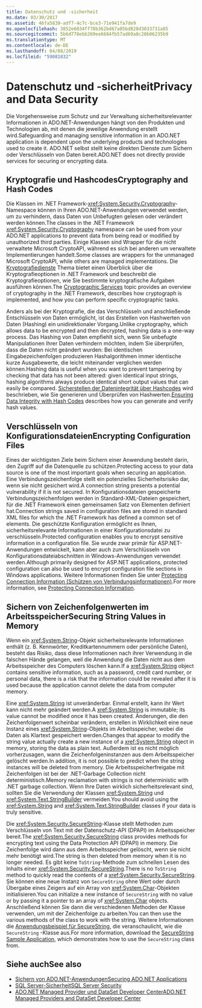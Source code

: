 ```yaml
---
title: Datenschutz und -sicherheit
ms.date: 03/30/2017
ms.assetid: 46fa5839-adf7-4c7c-bce3-71e941fa7de9
ms.openlocfilehash: 3852e6034ff78b362bd67a05bd828d3033731a85
ms.sourcegitcommit: 5b6d778ebb269ee6684fb57ad69a8c28b06235b9
ms.translationtype: MT
ms.contentlocale: de-DE
ms.lasthandoff: 04/08/2019
ms.locfileid: "59081832"
---
```

# <a name="privacy-and-data-security"></a><span data-ttu-id="91047-102">Datenschutz und -sicherheit</span><span class="sxs-lookup"><span data-stu-id="91047-102">Privacy and Data Security</span></span>
<span data-ttu-id="91047-103">Die Vorgehensweise zum Schutz und zur Verwaltung sicherheitsrelevanter Informationen in ADO.NET-Anwendungen hängt von den Produkten und Technologien ab, mit denen die jeweilige Anwendung erstellt wird.</span><span class="sxs-lookup"><span data-stu-id="91047-103">Safeguarding and managing sensitive information in an ADO.NET application is dependent upon the underlying products and technologies used to create it.</span></span> <span data-ttu-id="91047-104">ADO.NET selbst stellt keine direkten Dienste zum Sichern oder Verschlüsseln von Daten bereit.</span><span class="sxs-lookup"><span data-stu-id="91047-104">ADO.NET does not directly provide services for securing or encrypting data.</span></span>  
  
## <a name="cryptography-and-hash-codes"></a><span data-ttu-id="91047-105">Kryptografie und Hashcodes</span><span class="sxs-lookup"><span data-stu-id="91047-105">Cryptography and Hash Codes</span></span>  
 <span data-ttu-id="91047-106">Die Klassen im .NET Framework-<xref:System.Security.Cryptography>-Namespace können in Ihren ADO.NET-Anwendungen verwendet werden, um zu verhindern, dass Daten von Unbefugten gelesen oder verändert werden können.</span><span class="sxs-lookup"><span data-stu-id="91047-106">The classes in the .NET Framework <xref:System.Security.Cryptography> namespace can be used from your ADO.NET applications to prevent data from being read or modified by unauthorized third parties.</span></span> <span data-ttu-id="91047-107">Einige Klassen sind Wrapper für die nicht verwaltete Microsoft CryptoAPI, während es sich bei anderen um verwaltete Implementierungen handelt.</span><span class="sxs-lookup"><span data-stu-id="91047-107">Some classes are wrappers for the unmanaged Microsoft CryptoAPI, while others are managed implementations.</span></span> <span data-ttu-id="91047-108">Die [Kryptografiedienste](../../../../docs/standard/security/cryptographic-services.md) Thema bietet einen Überblick über die Kryptografieoptionen in .NET Framework und beschreibt die Kryptografieoptionen, wie Sie bestimmte kryptografische Aufgaben ausführen können.</span><span class="sxs-lookup"><span data-stu-id="91047-108">The [Cryptographic Services](../../../../docs/standard/security/cryptographic-services.md) topic provides an overview of cryptography in the .NET Framework, describes how cryptograph is implemented, and how you can perform specific cryptographic tasks.</span></span>  
  
 <span data-ttu-id="91047-109">Anders als bei der Kryptografie, die das Verschlüsseln und anschließende Entschlüsseln von Daten ermöglicht, ist das Erstellen von Hashwerten von Daten (Hashing) ein unidirektionaler Vorgang.</span><span class="sxs-lookup"><span data-stu-id="91047-109">Unlike cryptography, which allows data to be encrypted and then decrypted, hashing data is a one-way process.</span></span> <span data-ttu-id="91047-110">Das Hashing von Daten empfiehlt sich, wenn Sie unbefugte Manipulationen Ihrer Daten verhindern möchten, indem Sie überprüfen, dass die Daten nicht geändert wurden: Bei identischen Eingabezeichenfolgen produzieren Hashalgorithmen immer identische kurze Ausgabewerte, die leicht miteinander verglichen werden können.</span><span class="sxs-lookup"><span data-stu-id="91047-110">Hashing data is useful when you want to prevent tampering by checking that data has not been altered: given identical input strings, hashing algorithms always produce identical short output values that can easily be compared.</span></span> <span data-ttu-id="91047-111">[Sicherstellen der Datenintegrität über Hashcodes](../../../../docs/standard/security/ensuring-data-integrity-with-hash-codes.md) wird beschrieben, wie Sie generieren und Überprüfen von Hashwerten.</span><span class="sxs-lookup"><span data-stu-id="91047-111">[Ensuring Data Integrity with Hash Codes](../../../../docs/standard/security/ensuring-data-integrity-with-hash-codes.md) describes how you can generate and verify hash values.</span></span>  
  
## <a name="encrypting-configuration-files"></a><span data-ttu-id="91047-112">Verschlüsseln von Konfigurationsdateien</span><span class="sxs-lookup"><span data-stu-id="91047-112">Encrypting Configuration Files</span></span>  
 <span data-ttu-id="91047-113">Eines der wichtigsten Ziele beim Sichern einer Anwendung besteht darin, den Zugriff auf die Datenquelle zu schützen.</span><span class="sxs-lookup"><span data-stu-id="91047-113">Protecting access to your data source is one of the most important goals when securing an application.</span></span> <span data-ttu-id="91047-114">Eine Verbindungszeichenfolge stellt ein potenzielles Sicherheitsrisiko dar, wenn sie nicht gesichert wird.</span><span class="sxs-lookup"><span data-stu-id="91047-114">A connection string presents a potential vulnerability if it is not secured.</span></span> <span data-ttu-id="91047-115">In Konfigurationsdateien gespeicherte Verbindungszeichenfolgen werden in Standard-XML-Dateien gespeichert, für die .NET Framework einen gemeinsamen Satz von Elementen definiert hat.</span><span class="sxs-lookup"><span data-stu-id="91047-115">Connection strings saved in configuration files are stored in standard XML files for which the .NET Framework has defined a common set of elements.</span></span> <span data-ttu-id="91047-116">Die geschützte Konfiguration ermöglicht es Ihnen, sicherheitsrelevante Informationen in einer Konfigurationsdatei zu verschlüsseln.</span><span class="sxs-lookup"><span data-stu-id="91047-116">Protected configuration enables you to encrypt sensitive information in a configuration file.</span></span> <span data-ttu-id="91047-117">Sie wurde zwar primär für ASP.NET-Anwendungen entwickelt, kann aber auch zum Verschlüsseln von Konfigurationsdateiabschnitten in Windows-Anwendungen verwendet werden.</span><span class="sxs-lookup"><span data-stu-id="91047-117">Although primarily designed for ASP.NET applications, protected configuration can also be used to encrypt configuration file sections in Windows applications.</span></span> <span data-ttu-id="91047-118">Weitere Informationen finden Sie unter [Protecting Connection Information (Schützen von Verbindungsinformationen)](../../../../docs/framework/data/adonet/protecting-connection-information.md).</span><span class="sxs-lookup"><span data-stu-id="91047-118">For more information, see [Protecting Connection Information](../../../../docs/framework/data/adonet/protecting-connection-information.md).</span></span>  
  
## <a name="securing-string-values-in-memory"></a><span data-ttu-id="91047-119">Sichern von Zeichenfolgenwerten im Arbeitsspeicher</span><span class="sxs-lookup"><span data-stu-id="91047-119">Securing String Values in Memory</span></span>  
 <span data-ttu-id="91047-120">Wenn ein <xref:System.String>-Objekt sicherheitsrelevante Informationen enthält (z. B. Kennwörter, Kreditkartennummern oder persönliche Daten), besteht das Risiko, dass diese Informationen nach ihrer Verwendung in die falschen Hände gelangen, weil die Anwendung die Daten nicht aus dem Arbeitsspeicher des Computers löschen kann.</span><span class="sxs-lookup"><span data-stu-id="91047-120">If a <xref:System.String> object contains sensitive information, such as a password, credit card number, or personal data, there is a risk that the information could be revealed after it is used because the application cannot delete the data from computer memory.</span></span>  
  
 <span data-ttu-id="91047-121">Eine <xref:System.String> ist unveränderbar. Einmal erstellt, kann ihr Wert kann nicht mehr geändert werden.</span><span class="sxs-lookup"><span data-stu-id="91047-121">A <xref:System.String> is immutable; its value cannot be modified once it has been created.</span></span> <span data-ttu-id="91047-122">Änderungen, die den Zeichenfolgenwert scheinbar verändern, erstellen in Wirklichkeit eine neue Instanz eines <xref:System.String>-Objekts im Arbeitsspeicher, wobei die Daten als Klartext gespeichert werden.</span><span class="sxs-lookup"><span data-stu-id="91047-122">Changes that appear to modify the string value actually create a new instance of a <xref:System.String> object in memory, storing the data as plain text.</span></span> <span data-ttu-id="91047-123">Außerdem ist es nicht möglich vorherzusagen, wann die Zeichenfolgeninstanzen aus dem Arbeitsspeicher gelöscht werden.</span><span class="sxs-lookup"><span data-stu-id="91047-123">In addition, it is not possible to predict when the string instances will be deleted from memory.</span></span> <span data-ttu-id="91047-124">Die Arbeitsspeicherfreigabe mit Zeichenfolgen ist bei der .NET-Garbage Collection nicht deterministisch.</span><span class="sxs-lookup"><span data-stu-id="91047-124">Memory reclamation with strings is not deterministic with .NET garbage collection.</span></span> <span data-ttu-id="91047-125">Wenn Ihre Daten wirklich sicherheitsrelevant sind, sollten Sie die Verwendung der Klassen <xref:System.String> und <xref:System.Text.StringBuilder> vermeiden.</span><span class="sxs-lookup"><span data-stu-id="91047-125">You should avoid using the <xref:System.String> and <xref:System.Text.StringBuilder> classes if your data is truly sensitive.</span></span>  
  
 <span data-ttu-id="91047-126">Die <xref:System.Security.SecureString>-Klasse stellt Methoden zum Verschlüsseln von Text mit der Datenschutz-API (DPAPI) im Arbeitsspeicher bereit.</span><span class="sxs-lookup"><span data-stu-id="91047-126">The <xref:System.Security.SecureString> class provides methods for encrypting text using the Data Protection API (DPAPI) in memory.</span></span> <span data-ttu-id="91047-127">Die Zeichenfolge wird dann aus dem Arbeitsspeicher gelöscht, wenn sie nicht mehr benötigt wird.</span><span class="sxs-lookup"><span data-stu-id="91047-127">The string is then deleted from memory when it is no longer needed.</span></span> <span data-ttu-id="91047-128">Es gibt keine `ToString`-Methode zum schnellen Lesen des Inhalts einer <xref:System.Security.SecureString>.</span><span class="sxs-lookup"><span data-stu-id="91047-128">There is no `ToString` method to quickly read the contents of a <xref:System.Security.SecureString>.</span></span> <span data-ttu-id="91047-129">Sie können eine neue Instanz von `SecureString` ohne Wert oder durch Übergabe eines Zeigers auf ein Array von <xref:System.Char>-Objekten initialisieren.</span><span class="sxs-lookup"><span data-stu-id="91047-129">You can initialize a new instance of `SecureString` with no value or by passing it a pointer to an array of <xref:System.Char> objects.</span></span> <span data-ttu-id="91047-130">Anschließend können Sie dann die verschiedenen Methoden der Klasse verwenden, um mit der Zeichenfolge zu arbeiten.</span><span class="sxs-lookup"><span data-stu-id="91047-130">You can then use the various methods of the class to work with the string.</span></span> <span data-ttu-id="91047-131">Weitere Informationen die [Anwendungsbeispiel für SecureString](https://go.microsoft.com/fwlink/?LinkId=120418), die veranschaulicht, wie die `SecureString` -Klasse aus.</span><span class="sxs-lookup"><span data-stu-id="91047-131">For more information, download the [SecureString Sample Application](https://go.microsoft.com/fwlink/?LinkId=120418), which demonstrates how to use the `SecureString` class from.</span></span>  
  
## <a name="see-also"></a><span data-ttu-id="91047-132">Siehe auch</span><span class="sxs-lookup"><span data-stu-id="91047-132">See also</span></span>

- [<span data-ttu-id="91047-133">Sichern von ADO.NET-Anwendungen</span><span class="sxs-lookup"><span data-stu-id="91047-133">Securing ADO.NET Applications</span></span>](../../../../docs/framework/data/adonet/securing-ado-net-applications.md)
- [<span data-ttu-id="91047-134">SQL Server-Sicherheit</span><span class="sxs-lookup"><span data-stu-id="91047-134">SQL Server Security</span></span>](../../../../docs/framework/data/adonet/sql/sql-server-security.md)
- [<span data-ttu-id="91047-135">ADO.NET Managed Provider und DataSet Developer Center</span><span class="sxs-lookup"><span data-stu-id="91047-135">ADO.NET Managed Providers and DataSet Developer Center</span></span>](https://go.microsoft.com/fwlink/?LinkId=217917)
